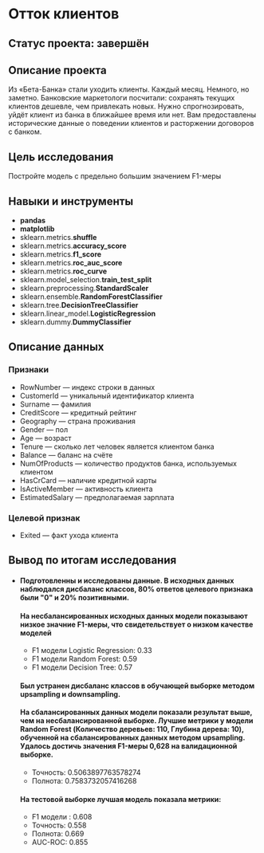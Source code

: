 # Отток клиентов

## Статус проекта: завершён

## Описание проекта

Из «Бета-Банка» стали уходить клиенты. Каждый месяц. Немного, но заметно. Банковские маркетологи посчитали: сохранять текущих клиентов дешевле, чем привлекать новых.
Нужно спрогнозировать, уйдёт клиент из банка в ближайшее время или нет. Вам предоставлены исторические данные о поведении клиентов и расторжении договоров с банком.

## Цель исследования

Постройте модель с предельно большим значением F1-меры

## Навыки и инструменты

- **pandas**
- **matplotlib**
- sklearn.metrics.**shuffle**
- sklearn.metrics.**accuracy_score**
- sklearn.metrics.**f1_score**
- sklearn.metrics.**roc_auc_score**
- sklearn.metrics.**roc_curve**
- sklearn.model_selection.**train_test_split**
- sklearn.preprocessing.**StandardScaler**
- sklearn.ensemble.**RandomForestClassifier**
- sklearn.tree.**DecisionTreeClassifier**
- sklearn.linear_model.**LogisticRegression**
- sklearn.dummy.**DummyClassifier**

## Описание данных

### Признаки
- RowNumber — индекс строки в данных
- CustomerId — уникальный идентификатор клиента
- Surname — фамилия
- CreditScore — кредитный рейтинг
- Geography — страна проживания
- Gender — пол
- Age — возраст
- Tenure — сколько лет человек является клиентом банка
- Balance — баланс на счёте
- NumOfProducts — количество продуктов банка, используемых клиентом
- HasCrCard — наличие кредитной карты
- IsActiveMember — активность клиента
- EstimatedSalary — предполагаемая зарплата

### Целевой признак
- Exited — факт ухода клиента

## Вывод по итогам исследования

- #### Подготовленны и исследованы данные. В исходных данных наблюдался дисбаланс классов, 80% ответов целевого признака были "0" и 20% позитивными.

  #### На несбалансированных исходных данных модели показывают низкое значние F1-меры, что свидетельствует о низком качестве моделей

  - F1 модели Logistic Regression: 0.33
  - F1 модели Random Forest: 0.59
  - F1 модели Decision Tree: 0.57

  #### Был устранен дисбаланс классов в обучающей выборке методом upsampling и downsampling.

  #### На сбалансированных данных модели показали результат выше, чем на несбалансированной выборке. Лучшие метрики у модели Random Forest (Количество деревьев: 110, Глубина дерева: 10), обученной на сбалансированных данных методом upsampling. Удалось достичь значения F1-меры 0,628 на валидационной выборке.

  - Точность: 0.5063897763578274
  - Полнота: 0.7583732057416268

  #### На тестовой выборке лучшая модель показала метрики:

  - F1 модели : 0.608
  - Точность: 0.558
  - Полнота: 0.669
  - AUC-ROC: 0.855
